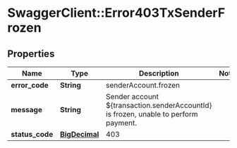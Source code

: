 # SwaggerClient::Error403TxSenderFrozen

## Properties
Name | Type | Description | Notes
------------ | ------------- | ------------- | -------------
**error_code** | **String** | senderAccount.frozen | 
**message** | **String** | Sender account ${transaction.senderAccountId} is frozen, unable to perform payment. | 
**status_code** | [**BigDecimal**](BigDecimal.md) | 403 | 

